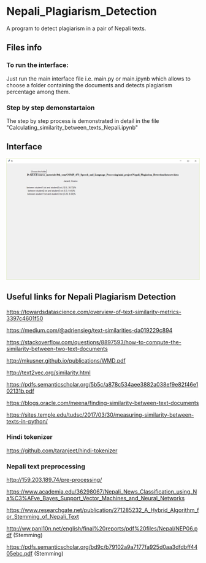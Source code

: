 # Nepali_Plagiarism_Detection
A program to detect plagiarism in a pair of Nepali texts.

## Files info

### To run the interface:
Just run the main interface file i.e. main.py or main.ipynb which allows to choose a folder containing the documents and detects plagiarism percentage among them.

### Step by step demonstartaion
The step by step process is demonstrated in detail in the file "Calculating_similarity_between_texts_Nepali.ipynb"

## Interface
![alt text](screenshots/interface.PNG "The user interface")


## Useful links for Nepali Plagiarism Detection

https://towardsdatascience.com/overview-of-text-similarity-metrics-3397c4601f50

https://medium.com/@adriensieg/text-similarities-da019229c894

https://stackoverflow.com/questions/8897593/how-to-compute-the-similarity-between-two-text-documents

http://mkusner.github.io/publications/WMD.pdf

http://text2vec.org/similarity.html

https://pdfs.semanticscholar.org/5b5c/a878c534aee3882a038ef9e82f46e102131b.pdf

https://blogs.oracle.com/meena/finding-similarity-between-text-documents

https://sites.temple.edu/tudsc/2017/03/30/measuring-similarity-between-texts-in-python/

### Hindi tokenizer
https://github.com/taranjeet/hindi-tokenizer

### Nepali text preprocessing
http://159.203.189.74/pre-processing/

https://www.academia.edu/36298067/Nepali_News_Classification_using_Na%C3%AFve_Bayes_Support_Vector_Machines_and_Neural_Networks

https://www.researchgate.net/publication/271285232_A_Hybrid_Algorithm_for_Stemming_of_Nepali_Text

http://ww.panl10n.net/english/final%20reports/pdf%20files/Nepal/NEP06.pdf (Stemming)

https://pdfs.semanticscholar.org/bd9c/b79102a9a7177fa925d0aa3dfdbff4405ebc.pdf (Stemming)
